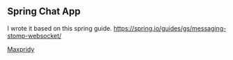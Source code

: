 ## Spring Chat App



I wrote it based on this spring guide.
https://spring.io/guides/gs/messaging-stomp-websocket/




[Maxpridy](http://maxpridy.github.io/)
